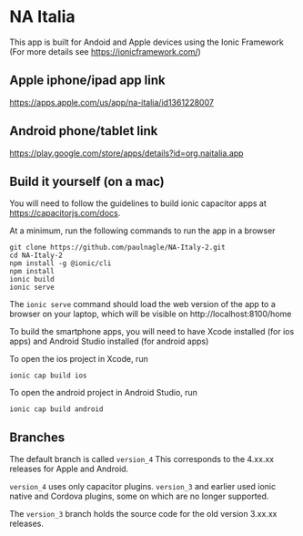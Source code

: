 # NA Italia

This app is built for Andoid and Apple devices using the Ionic Framework (For more details see https://ionicframework.com/)

## Apple iphone/ipad app link

https://apps.apple.com/us/app/na-italia/id1361228007

## Android phone/tablet link

https://play.google.com/store/apps/details?id=org.naitalia.app

## Build it yourself (on a mac)

You will need to follow the guidelines to build ionic capacitor apps at https://capacitorjs.com/docs.

At a minimum, run the following commands to run the app in a browser

```
git clone https://github.com/paulnagle/NA-Italy-2.git
cd NA-Italy-2
npm install -g @ionic/cli
npm install
ionic build
ionic serve
```

The `ionic serve` command should load the web version of the app to a browser on your laptop, which will be visible on http://localhost:8100/home

To build the smartphone apps, you will need to have Xcode installed (for ios apps) and Android Studio installed (for android apps)

To open the ios project in Xcode, run
```
ionic cap build ios
```

To open the android project in Android Studio, run 
```
ionic cap build android
```

## Branches
The default branch is called `version_4`
This corresponds to the 4.xx.xx releases for Apple and Android.

`version_4` uses only capacitor plugins.
`version_3` and earlier used ionic native and Cordova plugins, some on which are no longer supported.

The `version_3` branch holds the source code for the old version 3.xx.xx releases.
